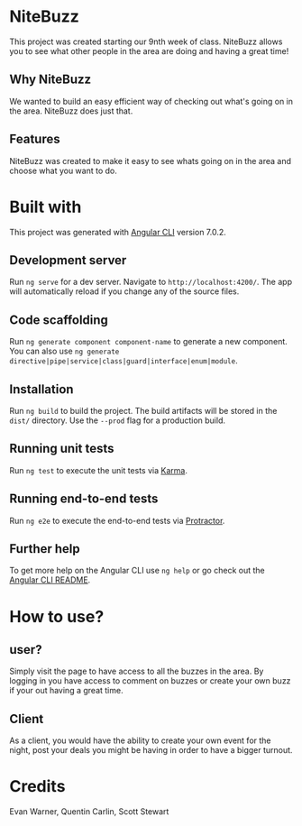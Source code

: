 # NiteBuzz

This project was created starting our 9nth week of class. NiteBuzz allows you to see what other people in the area are doing and having a great time!

## Why NiteBuzz

We wanted to build an easy efficient way of checking out what's going on in the area. NiteBuzz does just that.

## Features

NiteBuzz was created to make it easy to see whats going on in the area and choose what you want to do. 

# Built with

This project was generated with [Angular CLI](https://github.com/angular/angular-cli) version 7.0.2.

## Development server

Run `ng serve` for a dev server. Navigate to `http://localhost:4200/`. The app will automatically reload if you change any of the source files.

## Code scaffolding

Run `ng generate component component-name` to generate a new component. You can also use `ng generate directive|pipe|service|class|guard|interface|enum|module`.

## Installation

Run `ng build` to build the project. The build artifacts will be stored in the `dist/` directory. Use the `--prod` flag for a production build.

## Running unit tests

Run `ng test` to execute the unit tests via [Karma](https://karma-runner.github.io).

## Running end-to-end tests

Run `ng e2e` to execute the end-to-end tests via [Protractor](http://www.protractortest.org/).

## Further help

To get more help on the Angular CLI use `ng help` or go check out the [Angular CLI README](https://github.com/angular/angular-cli/blob/master/README.md).

# How to use? 

## user?

Simply visit the page to have access to all the buzzes in the area. By logging in you have access to comment on buzzes or create your own buzz if your out having a great time. 

## Client

As a client, you would have the ability to create your own event for the night, post your deals you might be having in order to have a bigger turnout. 

# Credits

Evan Warner, Quentin Carlin, Scott Stewart